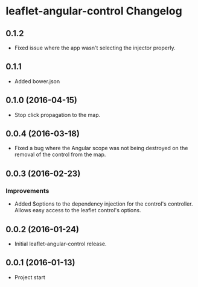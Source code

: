 leaflet-angular-control Changelog
=================

## 0.1.2
- Fixed issue where the app wasn't selecting the injector properly.

## 0.1.1
- Added bower.json

## 0.1.0 (2016-04-15)
- Stop click propagation to the map.

## 0.0.4 (2016-03-18)
- Fixed a bug where the Angular scope was not being destroyed on the removal of the control from the map.

## 0.0.3 (2016-02-23)

### Improvements
- Added $options to the dependency injection for the control's controller. Allows easy access to the leaflet control's options. 

## 0.0.2 (2016-01-24)
- Initial leaflet-angular-control release.

## 0.0.1 (2016-01-13)
- Project start